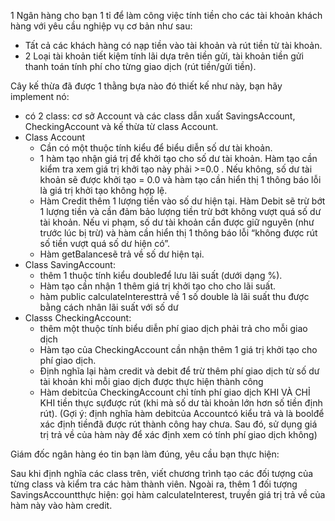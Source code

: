 1 Ngân hàng cho bạn 1 tỉ để làm công việc tính tiền cho các tài khoản khách hàng với yêu cầu nghiệp vụ cơ bản như sau:
* Tất cả các khách hàng có nạp tiền vào tài khoản và rút tiền từ tài khoản.
* 2 Loại tài khoản tiết kiệm tính lãi dựa trên tiền gửi,  tài khoản tiền gửi thanh toán tính phí cho từng giao dịch (rút tiền/gửi tiền). 

Cây kế thừa đã được 1 thằng bựa nào đó thiết kế như này, bạn hãy implement nó:
* có 2 class:  cơ sở Account và  các class dẫn xuất SavingsAccount, CheckingAccount và kế thừa từ class Account.
* Class Account 
  * Cần có một thuộc tính kiểu  để biểu diễn số dư tài khoản. 
  * 1 hàm tạo nhận  giá trị để khởi tạo cho số dư tài khoản. Hàm tạo cần kiểm tra xem giá trị khởi tạo này phải >=0.0 . Nếu  không,  số  dư  tài  khoản  sẽ được  khởi  tạo  =  0.0  và  hàm  tạo  cần  hiển  thị  1  thông báo lỗi là giá trị khởi tạo không hợp lệ.
  * Hàm Credit thêm 1  lượng  tiền  vào  số  dư  hiện  tại.  Hàm Debit sẽ  trừ  bớt  1  lượng  tiền  và  cần  đảm  bảo lượng tiền trừ bớt không vượt quá số dư tài khoản. Nếu vi phạm, số dư tài khoản cần được  giữ  nguyên  (như  trước  lúc  bị  trừ)  và  hàm  cần  hiển  thị  1  thông  báo  lỗi  “không được rút số tiền vượt quá số dư hiện có”.
  * Hàm getBalancesẽ trả về số dư hiện tại.
* Class SavingAccount:
  * thêm 1 thuộc tính kiểu doubleđể lưu lãi suất (dưới dạng %).
  * Hàm tạo cần nhận 1 thêm giá  trị  khởi  tạo  cho  cho  lãi  suất.
  * hàm  public calculateInteresttrả  về  1  số  double  là  lãi  suất thu được bằng cách nhân lãi suất với số dư
* Classs CheckingAccount:
  * thêm  một  thuộc  tính biểu  diễn  phí  giao  dịch  phải  trả  cho  mỗi  giao  dịch
  * Hàm  tạo  của CheckingAccount cần nhận thêm 1 giá trị khởi tạo cho  phí  giao  dịch.
  * Định  nghĩa  lại  hàm credit và debit để trừ thêm phí giao dịch từ số dư tài khoản khi mỗi giao dịch được thực hiện thành công
  * Hàm debitcủa CheckingAccount chỉ tính phí giao dịch KHI VÀ CHỈ KHI tiền thực sựđược rút (khi mà  số  dư  tài  khoản  lớn  hơn  số  tiền  định  rút).  (Gợi  ý:  định  nghĩa  hàm debitcủa Accountcó kiểu trả và là boolđể xác định tiềnđã được rút thành công hay chưa. Sau đó, sử dụng giá trị trả về của hàm này để xác định xem có tính phí giao dịch không)

Giám đốc ngân hàng éo tin bạn làm đúng, yêu cầu bạn thực hiện:

Sau khi định nghĩa các class trên, viết chương trình tạo các đối tượng của từng class và  kiểm  tra  các  hàm  thành  viên.  Ngoài  ra,  thêm  1  đối  tượng SavingsAccountthực hiện: gọi hàm calculateInterest, truyền giá trị trả về của hàm này vào hàm credit.
